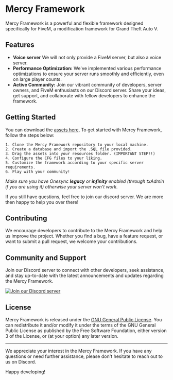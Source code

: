 # Mercy Framework

Mercy Framework is a powerful and flexible framework designed specifically for FiveM, a modification framework for Grand Theft Auto V. 

## Features

- **Voice server** We will not only provide a FiveM server, but also a voice server. 
- **Performance Optimization:** We've implemented various performance optimizations to ensure your server runs smoothly and efficiently, even on large player counts.
- **Active Community:** Join our vibrant community of developers, server owners, and FiveM enthusiasts on our Discord server. Share your ideas, get support, and collaborate with fellow developers to enhance the framework.

## Getting Started

You can download the [assets here]([https://gofile.io/d/H2yjOj](https://drive.google.com/file/d/14bykYwyLer-ET1Gh33b_WyE83khmrypw/view?usp=share_link)),
To get started with Mercy Framework, follow the steps below:

    1. Clone the Mercy Framework repository to your local machine.
    2. Create a database and import the .SQL file provided.
    3. Drag the assets into your resources folder. (IMPORTANT STEP!!)
    4. Configure the CFG files to your liking.
    5. Customize the framework according to your specific server requirements.
    6. Play with your community!
    
*Make sure you have Onesync* ***legacy*** *or* ***infinity*** *enabled (through txAdmin if you are using it) otherwise your server won't work.*
 
   

If you still have questions, feel free to join our discord server. We are more then happy to help you over there!

## Contributing

We encourage developers to contribute to the Mercy Framework and help us improve the project. Whether you find a bug, have a feature request, or want to submit a pull request, we welcome your contributions.


## Community and Support

Join our Discord server to connect with other developers, seek assistance, and stay up-to-date with the latest announcements and updates regarding the Mercy Framework.

[![Join our Discord server](https://discordapp.com/api/guilds/878379225357369404/widget.png?style=banner2)](https://dsc.gg/mercy-coll)

## License

Mercy Framework is released under the [GNU General Public License](LICENSE). You can redistribute it and/or modify it under the terms of the GNU General Public License as published by
the Free Software Foundation, either version 3 of the License, or
(at your option) any later version.

---

We appreciate your interest in the Mercy Framework. If you have any questions or need further assistance, please don't hesitate to reach out to us on Discord.

Happy developing!
